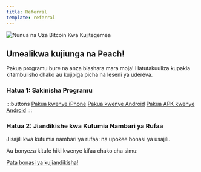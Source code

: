 ```yaml
---
title: Referral
template: referral
---
```


<!--[teaser]-->

![Nunua na Uza Bitcoin Kwa Kujitegemea](/img/how-it-works/buy-and-sell-bitcoin-peer-to-peer.png)

## Umealikwa kujiunga na Peach!

Pakua programu bure na anza biashara mara moja! Hatutakuuliza kupakia kitambulisho chako au kujipiga picha na leseni ya udereva.

### Hatua 1: Sakinisha Programu

:::buttons
[Pakua kwenye iPhone]($iosUrl$)
[Pakua kwenye Android]($androidUrl$)
[Pakua APK kwenye Android](/apk/)
:::

### Hatua 2: Jiandikishe kwa Kutumia Nambari ya Rufaa

Jisajili kwa kutumia nambari ya rufaa: <span id="referral-code"><span> na upokee bonasi ya usajili.

Au bonyeza kitufe hiki kwenye kifaa chako cha simu:

<div class="buttons">
  <p>
    <a id="referral-code-button" href="https://peachbitcoin.page.link/?link=https%3A%2F%2Fpeachbitcoin.com%2Freferral%3Fcode%3DREFERRAL">Pata bonasi ya kujiandikisha!</a>
  </p>
</div>

<script>
  function getParameterByName(name, url) {
      if (!url) url = window.location.href
      name = name.replace(/[[\]]/g, '\\$&')
      var regex = new RegExp('[?&]' + name + '(=([^&#]*)|&|#|$)'),
          results = regex.exec(url)
      if (!results) return null
      if (!results[2]) return ''
      return decodeURIComponent(results[2].replace(/\+/g, ' '))
    }

    var code = getParameterByName('code')

    if (!code) {
      window.location.href = window.location.origin
    } else {
      var $refCode = document.getElementById('referral-code')
      var $button = document.getElementById('referral-code-button')
      $refCode.innerText = code.toUpperCase()
      $button.href = $button.href.replace('REFERRAL', code.toUpperCase())
    }
</script>
